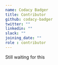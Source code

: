 ```yaml
---
name: Codacy Badger
title: Contributor
github: codacy-badger
twitter: ""
linkedin: ""
slack: ""
joining_date: ""
role : contributor
---
```


Still waiting for this
